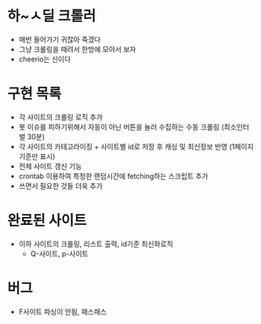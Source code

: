 # 하~ㅅ딜 크롤러
- 매번 들어가기 귀찮아 죽겠다
- 그냥 크롤링을 때려서 한방에 모아서 보자
- cheerio는 신이다

# 구현 목록
- 각 사이트의 크롤링 로직 추가
- 봇 이슈를 피하기위해서 자동이 아닌 버튼을 눌러 수집하는 수동 크롤링 (최소인터벌 30분)
- 각 사이트의 카테고라이징 + 사이트별 id로 저장 후 캐싱 및 최신정보 반영 (1페이지기준만 표시)
- 전체 사이트 갱신 기능
- crontab 이용하여 특정한 랜덤시간에 fetching하는 스크립트 추가
- 쓰면서 필요한 것들 더욱 추가

# 완료된 사이트
- 이하 사이트의 크롤링, 리스트 출력, id기준 최신화로직
  - Q-사이트, p-사이트
# 버그
- F사이트 파싱이 안됨, 패스패스
